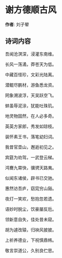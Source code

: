 # 谢方德顺古风

**作者**: 刘子翚

## 诗词内容

吾闻沧溟深，浸灌东南维。

长风一荡潏，莽苍天为低。

中藏百怪珍，文彩光陆离。

潜鲲尽鹏材，游鱼悉龙资。

罔象溯波浮，天吴跃空飞。

蚌虽辱泥涂，犹能吐珠玑。

地灵物固然，在人必多奇。

英英方家郎，秀发如琼枝。

装怀素王书，落笔幼妇词。

我昔官壶山，邂逅初见之。

宾筵为劝驾，一武登云梯。

鸿鶱九霄快，骥骋天路夷。

似闻东诸侯，辟书已交驰。

惠然访吾庐，窈窕穷山谿。

夜灯一笑欢，愁抱忽若遗。

语妙时脱尘，饮豪屡反卮。

领新意自失，佳处昔未窥。

胡为遽改辕，归袂风披披。

上祈养德业，下祝慎鼎帏。

敬言崇道公，久别良伫思。

